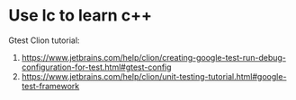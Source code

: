 # Use lc to learn c++

Gtest Clion tutorial:
1. https://www.jetbrains.com/help/clion/creating-google-test-run-debug-configuration-for-test.html#gtest-config
2. https://www.jetbrains.com/help/clion/unit-testing-tutorial.html#google-test-framework